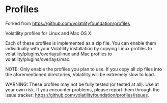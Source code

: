 Profiles
========

Forked from https://github.com/volatilityfoundation/profiles

Volatility profiles for Linux and Mac OS X

Each of these profiles is implemented as a zip file. You can enable them individually with your Volatility installation by copying Linux profiles to volatility/plugins/overlays/linux and Mac profiles to volatility/plugins/overlays/mac. 

NOTE: Only enable the profiles you plan to use. If you copy all zip files into the aforementioned directories, Volatility will be extremely slow to load. 

WARNING: These profiles may not be fully tested (or tested at all). Use at your own risk. If you encounter problems, please report them through the issue tracker: https://github.com/volatilityfoundation/profiles/issues. 
